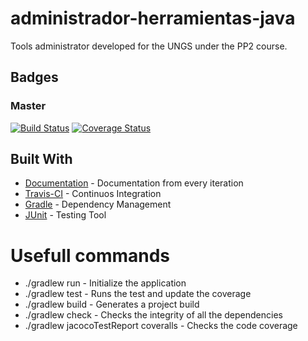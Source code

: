# administrador-herramientas-java
Tools administrator developed for the UNGS under the PP2 course.
## Badges

### Master

[![Build Status](https://travis-ci.org/cristian-ortega-256/administrador-herramientas-java.svg?branch=master)](https://travis-ci.org/cristian-ortega-256/administrador-herramientas-java)
[![Coverage Status](https://coveralls.io/repos/github/cristian-ortega-256/administrador-herramientas-java/badge.svg?branch=master)](https://coveralls.io/github/cristian-ortega-256/administrador-herramientas-java?branch=master)

## Built With
* [Documentation](https://docs.google.com/document/d/1pYCCYjjI0MRKYeRtjOvJ349a2ZseiO46ZB7RB9y3kuE/edit?usp=sharing) - Documentation from every iteration
* [Travis-CI](https://travis-ci.org/) - Continuos Integration
* [Gradle](https://gradle.org/) - Dependency Management
* [JUnit](https://junit.org/junit4/) - Testing Tool

# Usefull commands
* ./gradlew run - Initialize the application
* ./gradlew test - Runs the test and update the coverage
* ./gradlew build - Generates a project build
* ./gradlew check - Checks the integrity of all the dependencies
* ./gradlew jacocoTestReport coveralls - Checks the code coverage
